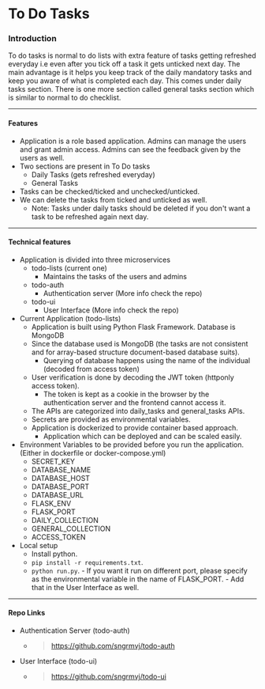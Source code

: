 To Do Tasks
===========


### Introduction
To do tasks is normal to do lists with extra feature of tasks getting refreshed everyday i.e even after you tick off a task it gets unticked next day. The main advantage is it helps you keep track of the daily mandatory tasks and keep you aware of what is completed each day. This comes under daily tasks section. There is one more section called general tasks section which is similar to normal to do checklist. 

---

#### Features
- Application is a role based application. Admins can manage the users and grant admin access. Admins can see the feedback given by the users as well.
- Two sections are present in To Do tasks
    - Daily Tasks (gets refreshed everyday)
    - General Tasks
- Tasks can be checked/ticked and unchecked/unticked.
- We can delete the tasks from ticked and unticked as well.
    - Note: Tasks under daily tasks should be deleted if you don't want a task to be refreshed again next day.

---

#### Technical features
- Application is divided into three microservices
    - todo-lists (current one)
        - Maintains the tasks of the users and admins
    - todo-auth
        - Authentication server (More info check the repo)
    - todo-ui
        - User Interface (More info check the repo)
- Current Application (todo-lists)
    - Application is built using Python Flask Framework. Database is MongoDB
    - Since the database used is MongoDB (the tasks are not consistent and for array-based structure document-based database suits).
        - Querying of database happens using the name of the individual (decoded from access token)
    - User verification is done by decoding the JWT token (httponly access token).
        - The token is kept as a cookie in the browser by the authentication server and the frontend cannot access it.
    - The APIs are categorized into daily_tasks and general_tasks APIs.
    - Secrets are provided as environmental variables.
    - Application is dockerized to provide container based approach.
        - Application which can be deployed and can be scaled easily.
- Environment Variables to be provided before you run the application. (Either in dockerfile or docker-compose.yml)
    - SECRET_KEY
    - DATABASE_NAME
    - DATABASE_HOST
    - DATABASE_PORT
    - DATABASE_URL
    - FLASK_ENV
    - FLASK_PORT
    - DAILY_COLLECTION
    - GENERAL_COLLECTION
    - ACCESS_TOKEN
- Local setup 
  - Install python.
  - `pip install -r requirements.txt`.
  - `python run.py`.
        - If you want it run on different port, please specify as the environmental variable in the name of FLASK_PORT.
        - Add that in the User Interface as well.

---

#### Repo Links
- Authentication Server (todo-auth)
    - > https://github.com/sngrmvj/todo-auth
- User Interface (todo-ui)
    - > https://github.com/sngrmvj/todo-ui